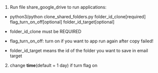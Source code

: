 1. Run file share_google_drive to run applications: 
- python3/python clone_shared_folders.py folder_id_clone[required] flag_turn_on_off[optional] folder_id_target[optional]

- folder_id_clone must be REQUIRED
- flag_turn_on_off: turn on if you want to app run again after copy failed!
- folder_id_target means the id of the folder you want to save in email target

2. change **time**(default = 1 day) if turn flag on